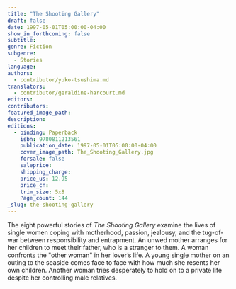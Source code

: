 ```yaml
---
title: "The Shooting Gallery"
draft: false
date: 1997-05-01T05:00:00-04:00
show_in_forthcoming: false
subtitle:
genre: Fiction
subgenre:
  - Stories
language:
authors:
  - contributor/yuko-tsushima.md
translators:
  - contributor/geraldine-harcourt.md
editors:
contributors:
featured_image_path:
description:
editions:
  - binding: Paperback
    isbn: 9780811213561
    publication_date: 1997-05-01T05:00:00-04:00
    cover_image_path: The_Shooting_Gallery.jpg
    forsale: false
    saleprice:
    shipping_charge:
    price_us: 12.95
    price_cn:
    trim_size: 5x8
    Page_count: 144
_slug: the-shooting-gallery
---
```


The eight powerful stories of _The Shooting Gallery_ examine the lives of single women coping with motherhood, passion, jealousy, and the tug-of-war between responsibility and entrapment. An unwed mother arranges for her children to meet their father, who is a stranger to them. A woman confronts the "other woman" in her lover’s life. A young single mother on an outing to the seaside comes face to face with how much she resents her own children. Another woman tries desperately to hold on to a private life despite her controlling male relatives.

